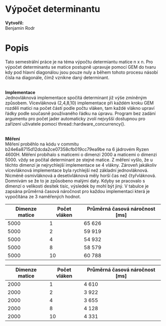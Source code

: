 # **Výpočet determinantu**
**Vytvořil:**
<br>
Benjamin Rodr
<br>
# **Popis**

Tato semestrální práce je na téma výpočtu determiantu matice n x n. Pro výpočet determinantu se matice postupně upravuje pomocí GEM do tvaru kdy pod hlavní diagonálou jsou pouze nuly a během tohoto procesu násobí čísla na diagonále, čímž vznikne daný determinant.
<br>
<br>

**Implementace**
<br>
Jednovláknová implementace spočítá determinant již výše zmíněným způsobem. Vícevláknová (2,4,8,10) implementace při každém kroku GEM rozdělí matici na počet částí podle počtu vláken, tam každé vlákno upraví řádky podle současně používaného řádku na úpravu. Program bez zadání argumentu pro počet jader automaticky zvolí nejvyšší dostupnou pro zařízení uživatele pomocí thread::hardware_concurrency().
<br>
<br>

**Měření**
<br>
Měření proběhlo na kódu v commitu b24e6a8715d12dcda2ce07358cfb019cc79ea9be na 6 jádrovém Ryzen 4600H.
Měření probíhalo s maticemi o dimenzi 2000 a maticemi o dimenzi 5000. vždy se počítal determinant ze stejné matice.
Z měření vyšlo, že u těchto dimenzí je nejrychlejší implementace se 4 vlákny. Zároveň jakákoliv vícevláknová implementace byla rychlejší než základní jednovláknová. Nicméně osmivláknová a desetivláknová měly horší čas než čtyřvláknová. Domnívám se že to je způsobeno malými daty. Kdyby se pracovalo s dimenzí o velikosti desítek tisíc, výsledek by mohl být jiný. V tabulce je zapsána průměrná časová náročnost pro každou implementaci která je vypočítána ze 3 naměřených hodnot.

| Dimenze matice | Počet vláken | Průměrná časová náročnost [ms] |
| ------ | ------ | ------ |
| 5000 | 1 | 65 626 |
| 5000 | 2 | 59 919 |
| 5000 | 4 | 54 932 |
| 5000 | 8 | 58 579 |
| 5000 | 10 | 60 788 |

| Dimenze matice | Počet vláken | Průměrná časová náročnost [ms] |
| ------ | ------ | ------ |
| 2000 | 1 | 4 610 |
| 2000 | 2 | 3 922 |
| 2000 | 4 | 3 655 |
| 2000 | 8 | 4 128 |
| 2000 | 10 | 4 331 |
